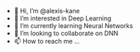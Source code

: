 - 👋 Hi, I’m @alexis-kane
- 👀 I’m interested in Deep Learning
- 🌱 I’m currently learning Neural Networks
- 💞️ I’m looking to collaborate on DNN
- 📫 How to reach me ...

<!---
alexis-kane/alexis-kane is a ✨ special ✨ repository because its `README.md` (this file) appears on your GitHub profile.
You can click the Preview link to take a look at your changes.
--->
